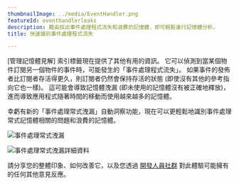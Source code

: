 ```yaml
---
thumbnailImage: ../media/EventHandler.png
featureId: eventhandlerleaks
description: 藉由找出事件處理程式流失和浪費的記憶體，即可輕鬆進行記憶體分析。
title: 快速識別事件處理程式流失

---
```



[管理記憶體見解] 索引標籤現在提供了其他有用的資訊。 它可以偵測到當某個物件訂閱另一個物件的事件時，可能發生的「事件處理程式流失」。 如果事件的發佈者比訂閱者存活得更久，則訂閱者仍然會保持存活的狀態 (即使沒有其他的參考指向它也一樣)。 這可能會導致記憶體洩漏 (即未使用的記憶體沒有被正確地釋放)，進而導致應用程式隨著時間的移動而使用越來越多的記憶體。

幸虧有新的「事件處理常式洩漏」自動洞察功能，現在可以更輕鬆地識別事件處理常式記憶體相關的問題和浪費的記憶體。

![事件處理常式洩漏](../media/EventHandler.png "事件處理常式洩漏")

![事件處理常式洩漏詳細資料](../media/EventHandlerDetails.png "事件處理常式洩漏詳細資料")

請分享您的整體印象、如何改善它，以及您透過 [開發人員社群](https://developercommunity.visualstudio.com/VisualStudio) 對此體驗可能擁有的任何其他意見反應。
